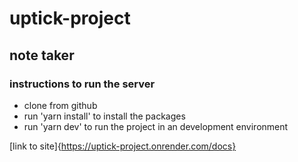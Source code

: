 # uptick-project
## note taker

### instructions to run the server 
* clone from github 
* run 'yarn install' to install the packages
* run 'yarn dev' to run the project in an development environment 

[link to site]{https://uptick-project.onrender.com/docs}

